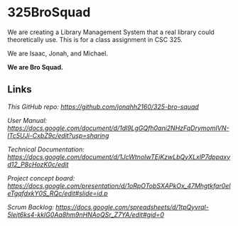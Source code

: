 # 325BroSquad

We are creating a Library Management System that a real library could theoretically use.
This is for a class assignment in CSC 325.

We are Isaac, Jonah, and Michael.

**We are Bro Squad.**

## Links

*This GitHub repo: <https://github.com/jonahh2160/325-bro-squad>*

*User Manual: <https://docs.google.com/document/d/1dl9LgGQfh0ani2NHzFqDrymomIVN-ITc5UJi-CxbZ9c/edit?usp=sharing>*

*Technical Documentation: <https://docs.google.com/document/d/1JcWtnoIwTEjKzwLbQyXLxlP7dppaxyd12_P8cHozK0c/edit>*

*Project concept board: <https://docs.google.com/presentation/d/1oRpOTobSXAPkOx_47Mhgtkfar0eIeTgqfdxkY0S_RQc/edit#slide=id.p>*

*Scrum Backlog: <https://docs.google.com/spreadsheets/d/1tpQyvrql-5lejt6ks4-kkIG0Aa8hm9nHNAoQSr_Z7YA/edit#gid=0>*
